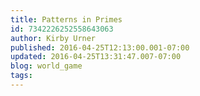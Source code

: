 ```yaml
---
title: Patterns in Primes
id: 7342226252558643063
author: Kirby Urner
published: 2016-04-25T12:13:00.001-07:00
updated: 2016-04-25T13:31:47.007-07:00
blog: world_game
tags: 
---
```


